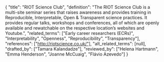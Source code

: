 {
    "title": "RIOT Science Club",
    "definition": "The RIOT Science Club is a multi-site seminar series that raises awareness and provides training in Reproducible, Interpretable, Open & Transparent science practices. It provides regular talks, workshops and conferences, all of which are openly available and rewatchable on the respective location’s websites and Youtube.",
    "related_terms": ["Early career researchers (ECRs)", "Interpretability", "Openness", "Reproducibility", "Transparency"],
    "references": ["http://riotscience.co.uk/"],
    "alt_related_terms": [null],
    "drafted_by": ["Tamara Kalandadze"],
    "reviewed_by": ["Helena Hartmann", "Emma Henderson", "Joanne McCuaig", "Flávio Azevedo"]
  }
